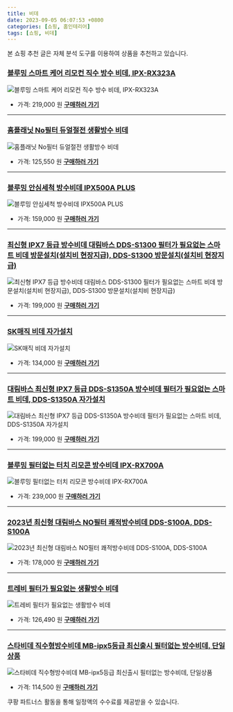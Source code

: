 ```yaml
---
title: 비데
date: 2023-09-05 06:07:53 +0800
categories: [쇼핑, 홈인테리어]
tags: [쇼핑, 비데]
---
```

본 쇼핑 추천 글은 자체 분석 도구를 이용하여 상품을 추천하고 있습니다.
### [블루밍 스마트 케어 리모컨 직수 방수 비데, IPX-RX323A](https://link.coupang.com/re/AFFSDP?lptag=AF1030537&pageKey=6842134853&itemId=16273376893&vendorItemId=83466067463&traceid=V0-153-f1acc260ecc56fff&clickBeacon=H4MLLHVfVKl0fx8jJlm%2Flir85ru1rSbSv6aknxbVNrAzM9rHXxQKjmvtsdVt66x6HmyS3th%2FhxUV%2Be0rz7oLoD2nCEDOjfMfu8rlTj86KH61t4nLsDFL%2FPNhYsRi1xDRqQF5jzxWk4wOREGVKksn0%2FI8FwgU2FUWRMEbtW6C6hzBt%2Bpq69Ya3FDNJzpmWAZchjCszh0NrZ9gJiFFQLn34bOWDG2pnVN5wRPXTAu05%2BNmyntOdS04FAVXS9%2FrtT%2BhHqeVe4VqvLOVbhhHEPY5EVwLFQ0tPmgaxET1LDFyQq79qld28HSrSpKRNHEzK9czjS%2BmrDV8mVEyi%2BWCgg%2BfswVYqUpGKxbBEcS5wYzBkefJJiKILd88teV0mEyNokjuZK9jxIj2vKHJOVJfZi1td126dovxCCTm44tfGZ0PWcMlShXsq10THlbg2kzvVvYz2NT5OTpJwFxPYIG7V%2FMuGqQ%2F184KVRfWXEzt7XTTnQqcjly%2B6xQepEKKohWRUGmhmBOXG8Hd6CcyZfs%2F6RLNNKk9DObm7SJZgHOpLCTMkhXJ1kHOilUqSCeZ%2BBI484HDviKeWiaeeLaBnbnsg0X8ApJCDZ9mlqLDIA66Id%2BCbvDD2n%2Fnts34liPyi3oys1YMi1Djep7yGZjtFLtMW3AlxAqONGVoNg4Nn4VZhF0J5UCRCE9b4IbYYQ8DIC2u1hwXDy2Gr6sxGx2tW2BAJQmPVb6gdXnYOe083oI2QGq4F2iu6nYVCpQ6YwHKMV8FFTwWARESZhN%2BxfCMsA1C2MsmV%2FT6skzMJwo7pBGJzKGLgm4NSfWFaD8rfv%2BNbZsQaZstIgbugQkgrCBZFkInXFHLiaHUodRQKSfApsy1nfTpi%2Fk%3D&requestid=20230907060753679146065782&token=31850C%7CMIXED)
![블루밍 스마트 케어 리모컨 직수 방수 비데, IPX-RX323A](https://ads-partners.coupang.com/image1/p0gczxiqJGJY76zjpz3mHHRb3Hv_SL6GvuIXdu7RLAUj7j189i9mGlzZzNMtGe33nWrOnkNCUHvPorc1zBppm0w2_vEvnEuL1wUzoXllt_bGyupZOOYoZXy26AZ7ztAyH_ClM5PNNmhJVtjb9na40n_FUTk30Ca_CGKcvoSksppVDWXBepffvhu9k5koAKgI4XuZBPBBxusMCXJGycU1ixK_HlmGH14bIOl8H5P23-UxvZ253m0F_gDKltVPtpboff7icRwMqHBCWez2sQ4qiEz0ru19)
- 가격: 219,000 원
[**구매하러 가기**](https://link.coupang.com/re/AFFSDP?lptag=AF1030537&pageKey=6842134853&itemId=16273376893&vendorItemId=83466067463&traceid=V0-153-f1acc260ecc56fff&clickBeacon=H4MLLHVfVKl0fx8jJlm%2Flir85ru1rSbSv6aknxbVNrAzM9rHXxQKjmvtsdVt66x6HmyS3th%2FhxUV%2Be0rz7oLoD2nCEDOjfMfu8rlTj86KH61t4nLsDFL%2FPNhYsRi1xDRqQF5jzxWk4wOREGVKksn0%2FI8FwgU2FUWRMEbtW6C6hzBt%2Bpq69Ya3FDNJzpmWAZchjCszh0NrZ9gJiFFQLn34bOWDG2pnVN5wRPXTAu05%2BNmyntOdS04FAVXS9%2FrtT%2BhHqeVe4VqvLOVbhhHEPY5EVwLFQ0tPmgaxET1LDFyQq79qld28HSrSpKRNHEzK9czjS%2BmrDV8mVEyi%2BWCgg%2BfswVYqUpGKxbBEcS5wYzBkefJJiKILd88teV0mEyNokjuZK9jxIj2vKHJOVJfZi1td126dovxCCTm44tfGZ0PWcMlShXsq10THlbg2kzvVvYz2NT5OTpJwFxPYIG7V%2FMuGqQ%2F184KVRfWXEzt7XTTnQqcjly%2B6xQepEKKohWRUGmhmBOXG8Hd6CcyZfs%2F6RLNNKk9DObm7SJZgHOpLCTMkhXJ1kHOilUqSCeZ%2BBI484HDviKeWiaeeLaBnbnsg0X8ApJCDZ9mlqLDIA66Id%2BCbvDD2n%2Fnts34liPyi3oys1YMi1Djep7yGZjtFLtMW3AlxAqONGVoNg4Nn4VZhF0J5UCRCE9b4IbYYQ8DIC2u1hwXDy2Gr6sxGx2tW2BAJQmPVb6gdXnYOe083oI2QGq4F2iu6nYVCpQ6YwHKMV8FFTwWARESZhN%2BxfCMsA1C2MsmV%2FT6skzMJwo7pBGJzKGLgm4NSfWFaD8rfv%2BNbZsQaZstIgbugQkgrCBZFkInXFHLiaHUodRQKSfApsy1nfTpi%2Fk%3D&requestid=20230907060753679146065782&token=31850C%7CMIXED)
---
### [홈플래닛 No필터 듀얼절전 생활방수 비데](https://link.coupang.com/re/AFFSDP?lptag=AF1030537&pageKey=5601832871&itemId=9022384753&vendorItemId=76308808758&traceid=V0-153-0aef236332ef3e15&requestid=20230907060753679146065782&token=31850C%7CMIXED)
![홈플래닛 No필터 듀얼절전 생활방수 비데](https://ads-partners.coupang.com/image1/V_XQsqF6uR_6t0w9V8YvChAtvTus2OQOa9Bzs5dwdalKtIxu1hGiC8k7T0M0GZq0y_fX-ZcfE0XEqL7FgKGGjTJxo2Rg-jYPngTf9sIujFoB00EvOtJuybf0_nxd-SVOikBONpkT47owX_WQu-hiLJB4Wzo57bzw-qcSM0Ukaic-nzPp6zOGdOdqNnUSZIBimScfASAsb-1Kbs44KxN8P1-5_LaiP3lvCc0IJ3LOiVuu-_-f8XBmGPgcMdHjo1OJPQ4ACvowBTpRA_Ceu6prk7UG)
- 가격: 125,550 원
[**구매하러 가기**](https://link.coupang.com/re/AFFSDP?lptag=AF1030537&pageKey=5601832871&itemId=9022384753&vendorItemId=76308808758&traceid=V0-153-0aef236332ef3e15&requestid=20230907060753679146065782&token=31850C%7CMIXED)
---
### [블루밍 안심세척 방수비데 IPX500A PLUS](https://link.coupang.com/re/AFFSDP?lptag=AF1030537&pageKey=5455506230&itemId=8337256071&vendorItemId=75625078264&traceid=V0-153-fdb6297dd06742bc&requestid=20230907060753679146065782&token=31850C%7CMIXED)
![블루밍 안심세척 방수비데 IPX500A PLUS](https://ads-partners.coupang.com/image1/tRkMoa7eetBKA4RqtY0XjydHr6i-kGeR8c1lKIpDwq5fhyrtwUGaadoA4nzVVWnSWt7PPEV2dCbGOz1MzaiAqinmtCAuKgoihoKweZQfmPEnRgD6FPdavx4Me5Y1oC9K-keG2tHazIjwIFUD0tKoDkARpOC9l4159N3WEc_5bSM2wVyEWVREBS0SEt2oQd11Q5ov3tGRvJF4bEfMzGvh0L6aFxlcYUHE8kiU2LrXDucZddpMg25aeDojwWxy68fUNfR_uhMAAN7Z5dKyI9GXww==)
- 가격: 159,000 원
[**구매하러 가기**](https://link.coupang.com/re/AFFSDP?lptag=AF1030537&pageKey=5455506230&itemId=8337256071&vendorItemId=75625078264&traceid=V0-153-fdb6297dd06742bc&requestid=20230907060753679146065782&token=31850C%7CMIXED)
---
### [최신형 IPX7 등급 방수비데 대림바스 DDS-S1300 필터가 필요없는 스마트 비데 방문설치(설치비 현장지급), DDS-S1300 방문설치(설치비 현장지급)](https://link.coupang.com/re/AFFSDP?lptag=AF1030537&pageKey=7292719319&itemId=15373919268&vendorItemId=75145832630&traceid=V0-153-63d6dc46a6dae2a5&clickBeacon=H4MLLHVfVKl0fx8jJlm%2Flir85ru1rSbSv6aknxbVNrAzM9rHXxQKjmvtsdVt66x6HmyS3th%2FhxUV%2Be0rz7oLoDW%2BTGvLbPHTbztxcKE5HuS1t4nLsDFL%2FPNhYsRi1xDRs1tyr%2FBGMzlSOKbPCiArTsUf48ZZzyFgGKp8MejA5RHBt%2Bpq69Ya3FDNJzpmWAZchjCszh0NrZ9gJiFFQLn34bOWDG2pnVN5wRPXTAu05%2BNmyntOdS04FAVXS9%2FrtT%2BhwZA%2BGLyZwbDGTQMhsKUr4EmY3CpcoIpoMnU5ROUU1JiBJGWdFUUhT4acfk2rxgx5LrctMs0mhX2qAx7g%2FrwYUgVYqUpGKxbBEcS5wYzBkec0ZDiREkzbh6cO36icOt5VZK9jxIj2vKHJOVJfZi1td126dovxCCTm44tfGZ0PWcMZpR%2FR3Md%2FTXaw4gmLCQdrGQ0kKhF1%2FDfBjwL%2FHOMpCMCvGEX5fpCFKdxxP7jWWCFtbO8Dwebj9B9c9R6HAJvceNnSHDDJvAvRf7WU7X8IWSywV4wboS3XDCVj3jXBVfI2UeEC1fDkKpmlR%2FVDFoR5QI6QbTzjoOYo2012rj6ffnwnCkeEfF0zAxQlmXIgzAqf92SiRGa6NgoMnHFOhblLBVXcf657hl1e6wt13fxvc5Sq%2Fel5hvcBDXEpnAUptfr9eO%2B7L7ugbfxwCciJ3Qk38i7DkoNJEZRtBoq9zD55ST6ubL2uOfmtE6V23nKB7KnxRsu773ifWuVuH%2Be9Mha2ED7FmMk0PNc36YxaRcZQaWTM15xtrlCMqI45gBsJlwtmIrwlDIH2Ofz0cCpRDlEgiEO7DV4JQ6Ayf6dIlUVuTuN9hygymczqimK36bkQ0fo%3D&requestid=20230907060753679146065782&token=31850C%7CMIXED)
![최신형 IPX7 등급 방수비데 대림바스 DDS-S1300 필터가 필요없는 스마트 비데 방문설치(설치비 현장지급), DDS-S1300 방문설치(설치비 현장지급)](https://ads-partners.coupang.com/image1/a1ARqOpKsaeHw-1LaynVPjhfx0HuMEffcZByoZqd2-7LIGKJQ3Jte90EuNHk1IZrKhxZR6JdT7Nr196ajrFSJ1k6gpVZEFdCHcUo0QpFeYTfk4xikLIliDAzft1YOSE_GopA4Pdh-qt7OViIL09EGymrvoqDvt6fJleQRHPasq_a5Bn2n1lg9KzrJPbRzWK2dzkhgdMtkjue9WOKtvD2NFocFDM81Hf2jDaxaHzVN5dBEiKtXprXpB08XgfuF5jDj00asZQ4wzh7RL8GgwB4hJLEerPFawAZOz8u3F8fTuKfYN-IKQ==)
- 가격: 199,000 원
[**구매하러 가기**](https://link.coupang.com/re/AFFSDP?lptag=AF1030537&pageKey=7292719319&itemId=15373919268&vendorItemId=75145832630&traceid=V0-153-63d6dc46a6dae2a5&clickBeacon=H4MLLHVfVKl0fx8jJlm%2Flir85ru1rSbSv6aknxbVNrAzM9rHXxQKjmvtsdVt66x6HmyS3th%2FhxUV%2Be0rz7oLoDW%2BTGvLbPHTbztxcKE5HuS1t4nLsDFL%2FPNhYsRi1xDRs1tyr%2FBGMzlSOKbPCiArTsUf48ZZzyFgGKp8MejA5RHBt%2Bpq69Ya3FDNJzpmWAZchjCszh0NrZ9gJiFFQLn34bOWDG2pnVN5wRPXTAu05%2BNmyntOdS04FAVXS9%2FrtT%2BhwZA%2BGLyZwbDGTQMhsKUr4EmY3CpcoIpoMnU5ROUU1JiBJGWdFUUhT4acfk2rxgx5LrctMs0mhX2qAx7g%2FrwYUgVYqUpGKxbBEcS5wYzBkec0ZDiREkzbh6cO36icOt5VZK9jxIj2vKHJOVJfZi1td126dovxCCTm44tfGZ0PWcMZpR%2FR3Md%2FTXaw4gmLCQdrGQ0kKhF1%2FDfBjwL%2FHOMpCMCvGEX5fpCFKdxxP7jWWCFtbO8Dwebj9B9c9R6HAJvceNnSHDDJvAvRf7WU7X8IWSywV4wboS3XDCVj3jXBVfI2UeEC1fDkKpmlR%2FVDFoR5QI6QbTzjoOYo2012rj6ffnwnCkeEfF0zAxQlmXIgzAqf92SiRGa6NgoMnHFOhblLBVXcf657hl1e6wt13fxvc5Sq%2Fel5hvcBDXEpnAUptfr9eO%2B7L7ugbfxwCciJ3Qk38i7DkoNJEZRtBoq9zD55ST6ubL2uOfmtE6V23nKB7KnxRsu773ifWuVuH%2Be9Mha2ED7FmMk0PNc36YxaRcZQaWTM15xtrlCMqI45gBsJlwtmIrwlDIH2Ofz0cCpRDlEgiEO7DV4JQ6Ayf6dIlUVuTuN9hygymczqimK36bkQ0fo%3D&requestid=20230907060753679146065782&token=31850C%7CMIXED)
---
### [SK매직 비데 자가설치](https://link.coupang.com/re/AFFSDP?lptag=AF1030537&pageKey=2263225686&itemId=3879071994&vendorItemId=71863732447&traceid=V0-153-9aa8da99745ede8c&requestid=20230907060753679146065782&token=31850C%7CMIXED)
![SK매직 비데 자가설치](https://ads-partners.coupang.com/image1/bIKHUMhztVVQblKcbMsts3QKY7WCf8R8se17fpCFVaBnyRRdlcExljMiCNPhBUVUrq9ZvlqbbdvBjMbHThlmA-l9yk7LSu749pqAx91xiqnfA3ewgBp6P5iqjbV7-Eiz_2EZNs4Ei0ExG7vZwXGf7y04OGmHDdHGrIzJDihu63s5Tb9ISyjMoFRngLp6K8EO7ON_VHdBQlo7U7WVQdbBMNvdY4plmfEnNWTDh_9HQHGmc3jhbX_rKss7dOA18K4pD-ECeWAssWyMSTTjjt6c-w==)
- 가격: 134,000 원
[**구매하러 가기**](https://link.coupang.com/re/AFFSDP?lptag=AF1030537&pageKey=2263225686&itemId=3879071994&vendorItemId=71863732447&traceid=V0-153-9aa8da99745ede8c&requestid=20230907060753679146065782&token=31850C%7CMIXED)
---
### [대림바스 최신형 IPX7 등급 DDS-S1350A 방수비데 필터가 필요없는 스마트 비데, DDS-S1350A 자가설치](https://link.coupang.com/re/AFFSDP?lptag=AF1030537&pageKey=6568046110&itemId=14732807254&vendorItemId=82594017623&traceid=V0-153-c0784b1f1bcc99f9&clickBeacon=H4MLLHVfVKl0fx8jJlm%2Flir85ru1rSbSv6aknxbVNrAzM9rHXxQKjmvtsdVt66x6HmyS3th%2FhxUV%2Be0rz7oLoGoy%2FdLfrJLS8JTYdeFgzCe1t4nLsDFL%2FPNhYsRi1xDRUeA8ohRqd5VU06kaYxEY%2BX%2BLoElkEu3gk48heSACegzBt%2Bpq69Ya3FDNJzpmWAZchjCszh0NrZ9gJiFFQLn34bOWDG2pnVN5wRPXTAu05%2BNmyntOdS04FAVXS9%2FrtT%2Bh2gvbyzr7euHE6Dpa%2B4cwevTrrDCKIH%2F8immqw47NTOMekt5zDyiqRi%2Bm2bAuDNnbLlpa6%2FUdraxWCpuJeH4CHbhN56IGeOop%2BQPMv58kbjDxdA%2FnJkVXjire2f9XNc%2FiZK9jxIj2vKHJOVJfZi1td126dovxCCTm44tfGZ0PWcO%2BWouUOtm%2Bx4ODEon5ji%2Bu2wDjshIBbWgjy0kxRXa7UyaShpjf18k5xGOZP9kkrQecjly%2B6xQepEKKohWRUGmhmBOXG8Hd6CcyZfs%2F6RLNNKk9DObm7SJZgHOpLCTMkhXJ1kHOilUqSCeZ%2BBI484HDviKeWiaeeLaBnbnsg0X8ApJCDZ9mlqLDIA66Id%2BCbvDD2n%2Fnts34liPyi3oys1YMi1Djep7yGZjtFLtMW3AlxAqONGVoNg4Nn4VZhF0J5UCRCE9b4IbYYQ8DIC2u1hwXDy2Gr6sxGx2tW2BAJQmPVb6gdXnYOe083oI2QGq4F2iu6nYVCpQ6YwHKMV8FFTwWARESZhN%2BxfCMsA1C2MsmV%2FT6skzMJwo7pBGJzKGLgm4NSfWFaD8rfv%2BNbZsQaZstIgbugQkgrCBZFkInXFHLiaHUodRQKSfApsy1nfTpi%2Fk%3D&requestid=20230907060753679146065782&token=31850C%7CMIXED)
![대림바스 최신형 IPX7 등급 DDS-S1350A 방수비데 필터가 필요없는 스마트 비데, DDS-S1350A 자가설치](https://ads-partners.coupang.com/image1/U7FVexfIvoXq-St_U6-XHXsIf-xEsFmimC_8rbRJI3u0Oa1nAtAXUtFvXgKRZinDEfMZLT2T-7S2npsO3ALWfSBsygkZPF057FVaUI9ZngX4Krr80n_xiVRThoi-DdeonqS7QY9pBaDo2TM2BNeWVAld64tmDBzZ_SjpCkvC-oQJYALtC5QcnIbf4qlVnNxVpemnMFzrMsihhHljHyb5ulTxoumIsL1kYo_dqf9yekILgYiRZV5HcTNYKHUeEepRkX7g4zGX6kt3-ECtSb-A5W2f8YIRHC5QsNPuyfVpVAqa5lM6Fw==)
- 가격: 199,000 원
[**구매하러 가기**](https://link.coupang.com/re/AFFSDP?lptag=AF1030537&pageKey=6568046110&itemId=14732807254&vendorItemId=82594017623&traceid=V0-153-c0784b1f1bcc99f9&clickBeacon=H4MLLHVfVKl0fx8jJlm%2Flir85ru1rSbSv6aknxbVNrAzM9rHXxQKjmvtsdVt66x6HmyS3th%2FhxUV%2Be0rz7oLoGoy%2FdLfrJLS8JTYdeFgzCe1t4nLsDFL%2FPNhYsRi1xDRUeA8ohRqd5VU06kaYxEY%2BX%2BLoElkEu3gk48heSACegzBt%2Bpq69Ya3FDNJzpmWAZchjCszh0NrZ9gJiFFQLn34bOWDG2pnVN5wRPXTAu05%2BNmyntOdS04FAVXS9%2FrtT%2Bh2gvbyzr7euHE6Dpa%2B4cwevTrrDCKIH%2F8immqw47NTOMekt5zDyiqRi%2Bm2bAuDNnbLlpa6%2FUdraxWCpuJeH4CHbhN56IGeOop%2BQPMv58kbjDxdA%2FnJkVXjire2f9XNc%2FiZK9jxIj2vKHJOVJfZi1td126dovxCCTm44tfGZ0PWcO%2BWouUOtm%2Bx4ODEon5ji%2Bu2wDjshIBbWgjy0kxRXa7UyaShpjf18k5xGOZP9kkrQecjly%2B6xQepEKKohWRUGmhmBOXG8Hd6CcyZfs%2F6RLNNKk9DObm7SJZgHOpLCTMkhXJ1kHOilUqSCeZ%2BBI484HDviKeWiaeeLaBnbnsg0X8ApJCDZ9mlqLDIA66Id%2BCbvDD2n%2Fnts34liPyi3oys1YMi1Djep7yGZjtFLtMW3AlxAqONGVoNg4Nn4VZhF0J5UCRCE9b4IbYYQ8DIC2u1hwXDy2Gr6sxGx2tW2BAJQmPVb6gdXnYOe083oI2QGq4F2iu6nYVCpQ6YwHKMV8FFTwWARESZhN%2BxfCMsA1C2MsmV%2FT6skzMJwo7pBGJzKGLgm4NSfWFaD8rfv%2BNbZsQaZstIgbugQkgrCBZFkInXFHLiaHUodRQKSfApsy1nfTpi%2Fk%3D&requestid=20230907060753679146065782&token=31850C%7CMIXED)
---
### [블루밍 필터없는 터치 리모콘 방수비데 IPX-RX700A](https://link.coupang.com/re/AFFSDP?lptag=AF1030537&pageKey=1553432538&itemId=2657107151&vendorItemId=70358340031&traceid=V0-153-940f6470b9c18c55&requestid=20230907060753679146065782&token=31850C%7CMIXED)
![블루밍 필터없는 터치 리모콘 방수비데 IPX-RX700A](https://ads-partners.coupang.com/image1/5etqH5oggOQVtlSw5W1LKqmicHkMm212FUd7-mQgGG5Eth8eIfeMcdinF8LayZINOEXlu5gj9R_Ed6Y7yOxTyFk0uY3cE5X7m0ZL4AvVsBmhJ4P5axrJm3vxHXpzCOzP_e3PWO7g1TXBwX5hrp_03SrhCDOWn8MUQbZLrngNK_fpmv8yWrTXQICoNz5WG29-SY3wW8tOvpegfIAf8WlUzBYPSmuCh2tFuox0QYO65XcTsgGIBT8fL36BU9rc4T0hW6qFbyppgkDCurQvDLNPHw==)
- 가격: 239,000 원
[**구매하러 가기**](https://link.coupang.com/re/AFFSDP?lptag=AF1030537&pageKey=1553432538&itemId=2657107151&vendorItemId=70358340031&traceid=V0-153-940f6470b9c18c55&requestid=20230907060753679146065782&token=31850C%7CMIXED)
---
### [2023년 최신형 대림바스 NO필터 쾌적방수비데 DDS-S100A, DDS-S100A](https://link.coupang.com/re/AFFSDP?lptag=AF1030537&pageKey=6902937956&itemId=16608265893&vendorItemId=83793085273&traceid=V0-153-442c9b5d7c8b5c72&clickBeacon=H4MLLHVfVKl0fx8jJlm%2Flir85ru1rSbSv6aknxbVNrAzM9rHXxQKjmvtsdVt66x6HmyS3th%2FhxUV%2Be0rz7oLoDCn90d%2BmM3YWsbXjBGzrEC1t4nLsDFL%2FPNhYsRi1xDRCal2K%2B8jIx%2FGqt%2Bn%2BADsdoRSQr65X80SfS6VCY4g8DfBt%2Bpq69Ya3FDNJzpmWAZchjCszh0NrZ9gJiFFQLn34bOWDG2pnVN5wRPXTAu05%2BNmyntOdS04FAVXS9%2FrtT%2BhwrLkjmaVbyMxmv4%2Fbv7nRWJ5rIuy%2F5QfT0FfDjqtaWiSjn0Jm6ev6MYiJDE7rGArl%2FvvfX4x%2FW9LKwJ0ghyhBhiD4IbB3w0jK1dylAkX4KjmFX1c%2BL1LOqEix0C%2BFPgsBbN7XfVAnmHoOTLTgl58qtuLww%2BC1czUziuoVxFnt5nuixeDyjhmp0hX3PXTs6H1FO34Eni%2FeKBRsrdOYzmPRak9DObm7SJZgHOpLCTMkhXJ1kHOilUqSCeZ%2BBI484HDpmXMKZLtHnPUbhJxA41Tk1v%2FYPXoq7BHsMuKnp5AcxByv3CqQ7qJmlUi85CNTBkW8CUxbdvCDsTf%2FxOnvfy8lFDGpwyIq1zbkpV3ABLPxZYVqAZPY10TY4QUVR4Ct4bPXpZO0HLcfJCfUkvN9B1tkCJ9jhcvdBZm7kPuBljC0k79L4UsoAclEK9A2CSIMSkdY3MGwZY8NT3ZYLyj2s2gxS4yYZxXSNYJThgOaLHAb%2F6pVP8p%2BgfjNGqdk%2FqQES%2FDdx4VqjWkNlgb8VImrTrW%2F5P1vjPIfGRH9HrI46RU2CGXLL%2FIA8xYNSDUU2EBhnsGHC%2FHoqNtonNx9C4LDKhgTxdpy317Pv2o546YUpopwW4%3D&requestid=20230907060753679146065782&token=31850C%7CMIXED)
![2023년 최신형 대림바스 NO필터 쾌적방수비데 DDS-S100A, DDS-S100A](https://ads-partners.coupang.com/image1/ktY55dNq-rhSkT5-kjdCe15kQEVifws8STF4WqcYEnikvT-TbuOxtseQKDkXZ6emtBztJWvhQv9F03WIxm2oLAJCBb12wuOylVJ3Ew9i4flddHH-JEEyytuQeWaMMc42QYf1vtMtz8VONf6BuRBo24W8saTJVIQ-GVLlxDjsEAoKaTcK4OCNOYNyVUa9mAj9bJKV-jQzjs8fcmOsh_NKBx1h3PJpHA0Sg-yhSiVRyPPolqz18OVFWDI0LiFVct1839Re6G2BHqbW3gErlHR-68ntC8bPnXkdGducHQv9fUR13UeL)
- 가격: 178,000 원
[**구매하러 가기**](https://link.coupang.com/re/AFFSDP?lptag=AF1030537&pageKey=6902937956&itemId=16608265893&vendorItemId=83793085273&traceid=V0-153-442c9b5d7c8b5c72&clickBeacon=H4MLLHVfVKl0fx8jJlm%2Flir85ru1rSbSv6aknxbVNrAzM9rHXxQKjmvtsdVt66x6HmyS3th%2FhxUV%2Be0rz7oLoDCn90d%2BmM3YWsbXjBGzrEC1t4nLsDFL%2FPNhYsRi1xDRCal2K%2B8jIx%2FGqt%2Bn%2BADsdoRSQr65X80SfS6VCY4g8DfBt%2Bpq69Ya3FDNJzpmWAZchjCszh0NrZ9gJiFFQLn34bOWDG2pnVN5wRPXTAu05%2BNmyntOdS04FAVXS9%2FrtT%2BhwrLkjmaVbyMxmv4%2Fbv7nRWJ5rIuy%2F5QfT0FfDjqtaWiSjn0Jm6ev6MYiJDE7rGArl%2FvvfX4x%2FW9LKwJ0ghyhBhiD4IbB3w0jK1dylAkX4KjmFX1c%2BL1LOqEix0C%2BFPgsBbN7XfVAnmHoOTLTgl58qtuLww%2BC1czUziuoVxFnt5nuixeDyjhmp0hX3PXTs6H1FO34Eni%2FeKBRsrdOYzmPRak9DObm7SJZgHOpLCTMkhXJ1kHOilUqSCeZ%2BBI484HDpmXMKZLtHnPUbhJxA41Tk1v%2FYPXoq7BHsMuKnp5AcxByv3CqQ7qJmlUi85CNTBkW8CUxbdvCDsTf%2FxOnvfy8lFDGpwyIq1zbkpV3ABLPxZYVqAZPY10TY4QUVR4Ct4bPXpZO0HLcfJCfUkvN9B1tkCJ9jhcvdBZm7kPuBljC0k79L4UsoAclEK9A2CSIMSkdY3MGwZY8NT3ZYLyj2s2gxS4yYZxXSNYJThgOaLHAb%2F6pVP8p%2BgfjNGqdk%2FqQES%2FDdx4VqjWkNlgb8VImrTrW%2F5P1vjPIfGRH9HrI46RU2CGXLL%2FIA8xYNSDUU2EBhnsGHC%2FHoqNtonNx9C4LDKhgTxdpy317Pv2o546YUpopwW4%3D&requestid=20230907060753679146065782&token=31850C%7CMIXED)
---
### [트레비 필터가 필요없는 생활방수 비데](https://link.coupang.com/re/AFFSDP?lptag=AF1030537&pageKey=1650389822&itemId=2811820956&vendorItemId=73638276888&traceid=V0-153-295b94f8f1a5c3c1&requestid=20230907060753679146065782&token=31850C%7CMIXED)
![트레비 필터가 필요없는 생활방수 비데](https://ads-partners.coupang.com/image1/5doDu6s52asWgg9D5afH7Qt4b7OIPSVBx2PuMHDmINFA15x6J5u5j25MZMq6ofRjRG24QOGMyTr7r6ZmBBMgaVBEeDWH2W7W9xGGWxqU0ZXQfq7H9qDTnVrD6JLuztoaNiBLiUB9YOr7q-QZak7xUVD-LApBDfmB9LVNj7QumJ62Ke4E37Yjw-_miRe_DHx-5Y4wDPojgA6ivd7A_mJb3BMGp8Fwjvy0nlUwQXJhBeJHppLHo-dxP-k5Fc21MQiGj7LSJtkPyEdWog97t7akcy8=)
- 가격: 126,490 원
[**구매하러 가기**](https://link.coupang.com/re/AFFSDP?lptag=AF1030537&pageKey=1650389822&itemId=2811820956&vendorItemId=73638276888&traceid=V0-153-295b94f8f1a5c3c1&requestid=20230907060753679146065782&token=31850C%7CMIXED)
---
### [스타비데 직수형방수비데 MB-ipx5등급 최신출시 필터없는 방수비데, 단일상품](https://link.coupang.com/re/AFFSDP?lptag=AF1030537&pageKey=6590655458&itemId=14870790260&vendorItemId=82109820437&traceid=V0-153-1f7e900b7e098706&clickBeacon=H4MLLHVfVKl0fx8jJlm%2Flir85ru1rSbSv6aknxbVNrAzM9rHXxQKjmvtsdVt66x6HmyS3th%2FhxUV%2Be0rz7oLoLg3YTsv14xSi%2BArqxQzG0O1t4nLsDFL%2FPNhYsRi1xDRnMw0Q2z9CKYm3CjCbZZC5RNVlrkIyS5uddqllRFXaFbBt%2Bpq69Ya3FDNJzpmWAZchjCszh0NrZ9gJiFFQLn34bOWDG2pnVN5wRPXTAu05%2BNmyntOdS04FAVXS9%2FrtT%2BhnGUHTUepbc4CVWXr8AlTqC0Hu0awDvIXY86dFV1mwo8zKMJFC1aCyHu8hPro1fnTcEfaUPtWZGkGxCQCe6obdbx6G%2F7Pxt1NkmpnW5vqr3Np8siqAzHOtDhv%2BBOdmDpUo9tZtsNFIFxODx%2BruQRUQQllTqWcLBr9BxopiEMAkBLKqIzUMSy%2F3g2zzvMTbvRgcUD%2FefueLkH7ol12GnQ4078JyY15XU7BwHeDxOp5zCuY%2ByvuQ95lk6Dz4t4xFZomu%2BQEkbXf8Ex1MX4Cy6h3a887ekDdhWQp%2F2Zg243yDypQBg6tlXFF7WcpVcp%2Bb2SXbJH%2FRCYFddGV609ZxKn9FVG2uVVqs82GAjwhF4OgOCYKL%2BktvDe%2B8%2BulX8np%2FHyo%2FRjzPoTZDA3dHNSdpt819lI1DRGHJrR%2BjGTEdO6aozpq%2BrGKWqaNN20KlucKwR1skXNbj77c%2F%2BCqcOlO%2Bgvdez3RRKyDvuwXzWFxs67AEjN5LkPjXe9JDTyX7Y7Pe3wo3RAJR68klMkvsoEzI0yfDtjWpx%2FNhf%2FIE%2BvL%2FtSc4GYklfg8CKYZ%2Bsr065pe7fIy95rXuiJ8GMPqA58grsPC4GybkSew2orPK4ESMblGADsN9VYv8cwKYQuXvI%2FOhqb9&requestid=20230907060753679146065782&token=31850C%7CMIXED)
![스타비데 직수형방수비데 MB-ipx5등급 최신출시 필터없는 방수비데, 단일상품](https://ads-partners.coupang.com/image1/k5VPlGQogUCbfEuxkw-DEg79qEX7lAw5a4XmY0BDh771ug5hsm_blBvGowKdjJg-F4F9BoXdxLu28nCpTG6a5F7er9dpIL05CADssIkwmcp9OVU-DeWxI8Ofv7oMD6lIOFwWczfLqJVaxgEzOb7YMp5kg_UBkmWxpi3lsukBWUDXj9Dz3apnPy4_P17v7PfXpKM3VDEfIwKkuSAL7-F1JU335ybCxiVhetOAK5_sS3ImQvuyLRsPKNSZsQNI--p20Dps0MILv9H5OJi-2ILAMjtPQUjJaCfKjUbdEmNR7KuDOiL2jnk=)
- 가격: 114,500 원
[**구매하러 가기**](https://link.coupang.com/re/AFFSDP?lptag=AF1030537&pageKey=6590655458&itemId=14870790260&vendorItemId=82109820437&traceid=V0-153-1f7e900b7e098706&clickBeacon=H4MLLHVfVKl0fx8jJlm%2Flir85ru1rSbSv6aknxbVNrAzM9rHXxQKjmvtsdVt66x6HmyS3th%2FhxUV%2Be0rz7oLoLg3YTsv14xSi%2BArqxQzG0O1t4nLsDFL%2FPNhYsRi1xDRnMw0Q2z9CKYm3CjCbZZC5RNVlrkIyS5uddqllRFXaFbBt%2Bpq69Ya3FDNJzpmWAZchjCszh0NrZ9gJiFFQLn34bOWDG2pnVN5wRPXTAu05%2BNmyntOdS04FAVXS9%2FrtT%2BhnGUHTUepbc4CVWXr8AlTqC0Hu0awDvIXY86dFV1mwo8zKMJFC1aCyHu8hPro1fnTcEfaUPtWZGkGxCQCe6obdbx6G%2F7Pxt1NkmpnW5vqr3Np8siqAzHOtDhv%2BBOdmDpUo9tZtsNFIFxODx%2BruQRUQQllTqWcLBr9BxopiEMAkBLKqIzUMSy%2F3g2zzvMTbvRgcUD%2FefueLkH7ol12GnQ4078JyY15XU7BwHeDxOp5zCuY%2ByvuQ95lk6Dz4t4xFZomu%2BQEkbXf8Ex1MX4Cy6h3a887ekDdhWQp%2F2Zg243yDypQBg6tlXFF7WcpVcp%2Bb2SXbJH%2FRCYFddGV609ZxKn9FVG2uVVqs82GAjwhF4OgOCYKL%2BktvDe%2B8%2BulX8np%2FHyo%2FRjzPoTZDA3dHNSdpt819lI1DRGHJrR%2BjGTEdO6aozpq%2BrGKWqaNN20KlucKwR1skXNbj77c%2F%2BCqcOlO%2Bgvdez3RRKyDvuwXzWFxs67AEjN5LkPjXe9JDTyX7Y7Pe3wo3RAJR68klMkvsoEzI0yfDtjWpx%2FNhf%2FIE%2BvL%2FtSc4GYklfg8CKYZ%2Bsr065pe7fIy95rXuiJ8GMPqA58grsPC4GybkSew2orPK4ESMblGADsN9VYv8cwKYQuXvI%2FOhqb9&requestid=20230907060753679146065782&token=31850C%7CMIXED)


쿠팡 파트너스 활동을 통해 일정액의 수수료를 제공받을 수 있습니다.
